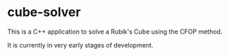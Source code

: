 # cube-solver

This is a C++ application to solve a Rubik's Cube using the CFOP method.

It is currently in very early stages of development.
